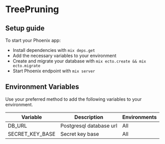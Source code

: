 # TreePruning

## Setup guide
To start your Phoenix app:

  * Install dependencies with `mix deps.get`
  * Add the necessary variables to your environment
  * Create and migrate your database with `mix ecto.create && mix ecto.migrate`
  * Start Phoenix endpoint with `mix server`

## Environment Variables

Use your preferred method to add the following variables to your environment.

| Variable           | Description             | Environments
| ------------------ | ----------------------- | ------------
| DB_URL             | Postgresql database url | All
| SECRET_KEY_BASE    | Secret key base         | All